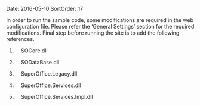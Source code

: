 Date: 2016-05-10
SortOrder: 17

In order to run the sample code, some modifications are required in the web configuration file. Please refer the ‘General Settings’ section for the required modifications. Final step before running the site is to add the following references.

1.     SOCore.dll

2.     SODataBase.dll

3.     SuperOffice.Legacy.dll

4.     SuperOffice.Services.dll

5.     SuperOffice.Services.Impl.dll
